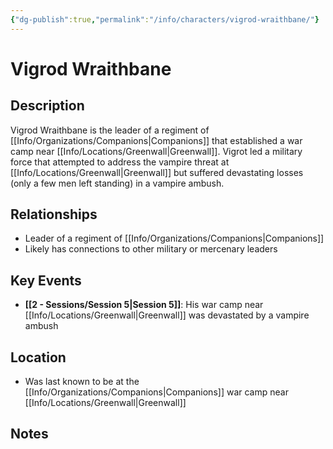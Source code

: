 ```yaml
---
{"dg-publish":true,"permalink":"/info/characters/vigrod-wraithbane/"}
---
```


# Vigrod Wraithbane

## Description
Vigrod Wraithbane is the leader of a regiment of [[Info/Organizations/Companions\|Companions]] that established a war camp near [[Info/Locations/Greenwall\|Greenwall]].
	Vigrot led a military force that attempted to address the vampire threat at [[Info/Locations/Greenwall\|Greenwall]] but suffered devastating losses (only a few men left standing) in a vampire ambush.

## Relationships
- Leader of a regiment of [[Info/Organizations/Companions\|Companions]]
- Likely has connections to other military or mercenary leaders

## Key Events
- **[[2 -  Sessions/Session 5\|Session 5]]**: His war camp near [[Info/Locations/Greenwall\|Greenwall]] was devastated by a vampire ambush

## Location
- Was last known to be at the [[Info/Organizations/Companions\|Companions]] war camp near [[Info/Locations/Greenwall\|Greenwall]]

## Notes